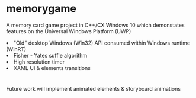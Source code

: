 # memorygame

A memory card game project in C++/CX Windows 10 which demonstates features on the Universal Windows Platform (UWP)<br/>
<li>"Old" desktop Windows (Win32) API consumed within Windows runtime (WinRT)</li>
<li>Fisher - Yates suffle algorithm</li>
<li>High resolution timer</li>
<li>XAML UI & elements transitions </li>

#
Future work will implement animated elements & storyboard animations
